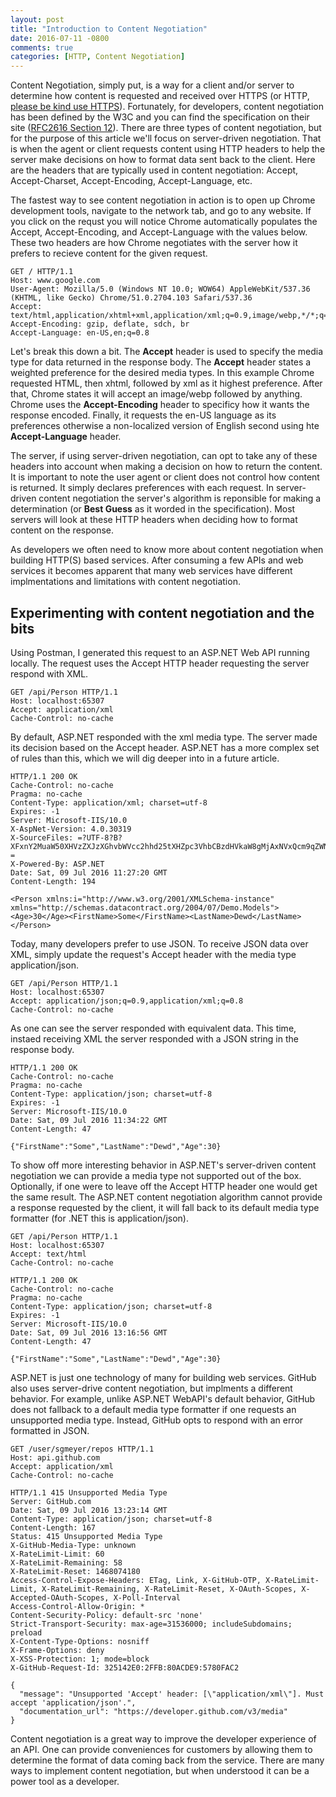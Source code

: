 ```yaml
---
layout: post
title: "Introduction to Content Negotiation"
date: 2016-07-11 -0800
comments: true
categories: [HTTP, Content Negotiation]
---
```


Content Negotiation, simply put, is a way for a client and/or server to determine how content is requested and received over HTTPS (or HTTP, [please be kind use HTTPS](https://www.httpvshttps.com)).  Fortunately, for developers, content negotiation has been defined by the W3C and you can find the specification on their site ([RFC2616 Section 12](https://www.w3.org/Protocols/rfc2616/rfc2616-sec12.html)).  There are three types of content negotiation, but for the purpose of this article we'll focus on server-driven negotiation.  That is when the agent or client requests content using HTTP headers to help the server make decisions on how to format data sent back to the client.  Here are the headers that are typically used in content negotiation: Accept, Accept-Charset, Accept-Encoding, Accept-Language, etc.

The fastest way to see content negotiation in action is to open up Chrome development tools, navigate to the network tab, and go to any website.  If you click on the requst you will notice Chrome automatically populates the Accept, Accept-Encoding, and Accept-Language with the values below.  These two headers are how Chrome negotiates with the server how it prefers to recieve content for the given request.

```
GET / HTTP/1.1
Host: www.google.com
User-Agent: Mozilla/5.0 (Windows NT 10.0; WOW64) AppleWebKit/537.36 (KHTML, like Gecko) Chrome/51.0.2704.103 Safari/537.36
Accept: text/html,application/xhtml+xml,application/xml;q=0.9,image/webp,*/*;q=0.8
Accept-Encoding: gzip, deflate, sdch, br
Accept-Language: en-US,en;q=0.8
```

Let's break this down a bit.  The **Accept** header is used to specify the media type for data returned in the response body.  The **Accept** header states a weighted preference for the desired media types.  In this example Chrome requested HTML, then xhtml, followed by xml as it highest preference.  After that, Chrome states it will accept an image/webp followed by anything.  Chrome uses the **Accept-Encoding** header to specificy how it wants the response encoded.  Finally, it requests the en-US language as its preferences otherwise a non-localized version of English second using hte **Accept-Language** header.

The server, if using server-driven negotiation, can opt to take any of these headers into account when making a decision on how to return the content.  It is important to note the user agent or client does not control how content is returned.  It simply declares preferences with each request.  In server-driven content negotiation the server's algorithm is reponsible for making a determination (or __Best Guess__ as it worded in the specification).  Most servers will look at these HTTP headers when deciding how to format content on the response.

As developers we often need to know more about content negotiation when building HTTP(S) based services.  After consuming a few APIs and web services it becomes apparent that many web services have different implmentations and limitations with content negotiation.

## Experimenting with content negotiation and the bits

Using Postman, I generated this request to an ASP.NET Web API running locally. The request uses the Accept HTTP header requesting the server respond with XML.

```
GET /api/Person HTTP/1.1
Host: localhost:65307
Accept: application/xml
Cache-Control: no-cache
```

By default, ASP.NET responded with the xml media type.  The server made its decision based on the Accept header. ASP.NET has a more complex set of rules than this, which we will dig deeper into in a future article.

```
HTTP/1.1 200 OK
Cache-Control: no-cache
Pragma: no-cache
Content-Type: application/xml; charset=utf-8
Expires: -1
Server: Microsoft-IIS/10.0
X-AspNet-Version: 4.0.30319
X-SourceFiles: =?UTF-8?B?XFxnY2MuaW50XHVzZXJzXGhvbWVcc2hhd25tXHZpc3VhbCBzdHVkaW8gMjAxNVxQcm9qZWN0c1xEZW1vXERlbW9cYXBpXFBlcnNvbg==?=
X-Powered-By: ASP.NET
Date: Sat, 09 Jul 2016 11:27:20 GMT
Content-Length: 194

<Person xmlns:i="http://www.w3.org/2001/XMLSchema-instance" xmlns="http://schemas.datacontract.org/2004/07/Demo.Models"><Age>30</Age><FirstName>Some</FirstName><LastName>Dewd</LastName></Person>
```

Today, many developers prefer to use JSON.  To receive JSON data over XML, simply update the request's Accept header with the media type application/json.

```
GET /api/Person HTTP/1.1
Host: localhost:65307
Accept: application/json;q=0.9,application/xml;q=0.8
Cache-Control: no-cache
```

As one can see the server responded with equivalent data. This time, instaed receiving XML the server responded with a JSON string in the response body.

```
HTTP/1.1 200 OK
Cache-Control: no-cache
Pragma: no-cache
Content-Type: application/json; charset=utf-8
Expires: -1
Server: Microsoft-IIS/10.0
Date: Sat, 09 Jul 2016 11:34:22 GMT
Content-Length: 47

{"FirstName":"Some","LastName":"Dewd","Age":30}
```

To show off more interesting behavior in ASP.NET's server-driven content negotiation we can provide a media type not supported out of the box.  Optionally, if one were to leave off the Accept HTTP header one would get the same result.  The ASP.NET content negotiation algorithm cannot provide a response requested by the client, it will fall back to its default media type formatter (for .NET this is application/json).

```
GET /api/Person HTTP/1.1
Host: localhost:65307
Accept: text/html
Cache-Control: no-cache
```

```
HTTP/1.1 200 OK
Cache-Control: no-cache
Pragma: no-cache
Content-Type: application/json; charset=utf-8
Expires: -1
Server: Microsoft-IIS/10.0
Date: Sat, 09 Jul 2016 13:16:56 GMT
Content-Length: 47

{"FirstName":"Some","LastName":"Dewd","Age":30}
```

ASP.NET is just one technology of many for building web services.  GitHub also uses server-drive content negotiation, but implments a different behavior.  For example, unlike ASP.NET WebAPI's default behavior, GitHub does not fallback to a default media type formatter if one requests an unsupported media type.  Instead, GitHub opts to respond with an error formatted in JSON.

```
GET /user/sgmeyer/repos HTTP/1.1
Host: api.github.com
Accept: application/xml
Cache-Control: no-cache
```

```
HTTP/1.1 415 Unsupported Media Type
Server: GitHub.com
Date: Sat, 09 Jul 2016 13:23:14 GMT
Content-Type: application/json; charset=utf-8
Content-Length: 167
Status: 415 Unsupported Media Type
X-GitHub-Media-Type: unknown
X-RateLimit-Limit: 60
X-RateLimit-Remaining: 58
X-RateLimit-Reset: 1468074180
Access-Control-Expose-Headers: ETag, Link, X-GitHub-OTP, X-RateLimit-Limit, X-RateLimit-Remaining, X-RateLimit-Reset, X-OAuth-Scopes, X-Accepted-OAuth-Scopes, X-Poll-Interval
Access-Control-Allow-Origin: *
Content-Security-Policy: default-src 'none'
Strict-Transport-Security: max-age=31536000; includeSubdomains; preload
X-Content-Type-Options: nosniff
X-Frame-Options: deny
X-XSS-Protection: 1; mode=block
X-GitHub-Request-Id: 325142E0:2FFB:80ACDE9:5780FAC2

{
  "message": "Unsupported 'Accept' header: [\"application/xml\"]. Must accept 'application/json'.",
  "documentation_url": "https://developer.github.com/v3/media"
}
```

Content negotiation is a great way to improve the developer experience of an API. One can provide conveniences for customers by allowing them to determine the format of data coming back from the service.  There are many ways to implement content negotiation, but when understood it can be a power tool as a developer.